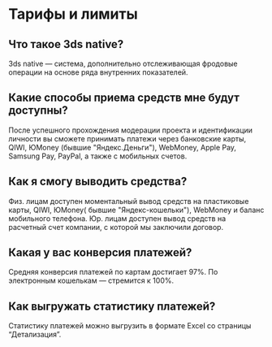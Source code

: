 # Тарифы и лимиты

## Что такое 3ds native?

3ds native — система, дополнительно отслеживающая фродовые операции на основе ряда внутренних показателей.

## Какие способы приема средств мне будут доступны?

После успешного прохождения модерации проекта и идентификации личности вы сможете принимать платежи через банковские карты, QIWI, ЮMoney \(бывшие "Яндекс.Деньги"\), WebMoney, Apple Pay, Samsung Pay, PayPal, а также с мобильных счетов.

## Как я смогу выводить средства? 

Физ. лицам доступен моментальный вывод средств на пластиковые карты, QIWI, ЮMoney\( бывшие "Яндекс-кошельки"\), WebMoney и баланс мобильного телефона. Юр. лицам доступен вывод средств на расчетный счет компании, с которой мы заключили договор.

## Какая у вас конверсия платежей?

Средняя конверсия платежей по картам достигает 97%. По электронным кошелькам — стремится к 100%.

## **Как выгружать статистику платежей?**

Статистику платежей можно выгрузить в формате Excel со страницы “Детализация”.



